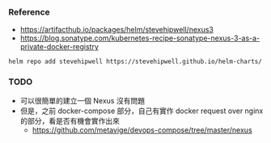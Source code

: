 ### Reference

- https://artifacthub.io/packages/helm/stevehipwell/nexus3
- https://blog.sonatype.com/kubernetes-recipe-sonatype-nexus-3-as-a-private-docker-registry

```shell
helm repo add stevehipwell https://stevehipwell.github.io/helm-charts/
```

### TODO

- 可以很簡單的建立一個 Nexus 沒有問題
- 但是，之前 docker-compose 部分，自己有實作 docker request over nginx 的部分，看是否有機會實作出來
  - https://github.com/metavige/devops-compose/tree/master/nexus

